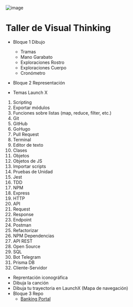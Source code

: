 ![image](https://user-images.githubusercontent.com/17634377/167760291-8fee2f6f-b382-4764-bb1d-ede5cbddeac2.png)

# Taller de Visual Thinking

- Bloque 1 Dibujo
  - Tramas
  - Mano Garabato
  - Exploraciones Rostro
  - Exploraciones Cuerpo
  - Cronómetro

- Bloque 2 Representación
 - Temas Launch X
  1. Scripting
  2. Exportar módulos
  3. Funciones sobre listas (map, reduce, filter, etc.)
  4. Git
  5. GitHub
  6. GoHugo 
  7. Pull Request
  8. Terminal
  9. Editor de texto
  10. Clases
  11. Objetos
  12. Objetos de JS
  13. Importar scripts
  14. Pruebas de Unidad
  15. Jest
  16. TDD
  17. NPM
  18. Express
  19. HTTP
  20. API 
  21. Request
  22. Response
  23. Endpoint
  24. Postman
  25. Refactorizar
  26. NPM Dependencias
  27. API REST 
  28. Open Source
  29. SQL
  30. Bot Telegram
  31. Prisma DB
  32. Cliente-Servidor

- Reprentación iconográfica
- Dibuja la canción
- Dibuja tu trayectoria en LaunchX (Mapa de navegación)
- Bloque 3 Repo
  - [Banking Portal](https://github.com/pluralsight-projects/NodeExpress-BankingPortal/tree/module5-solution)

